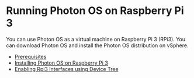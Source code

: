 # Running Photon OS on Raspberry Pi 3

You can use Photon OS as a virtual machine on Raspberry Pi 3 (RPi3). You can download Photon OS and install the Photon OS distribution on vSphere. 

- [Prerequisites](photon-os-rpi3-prerequisites.md)
- [Installing Photon OS on Raspberry Pi 3](installing-the-iso-image-for-photon-os-30-rpi3.md)
- [Enabling Rpi3 Interfaces using Device Tree](enabling_RPi3_interfaces_using_devicetree.md)
